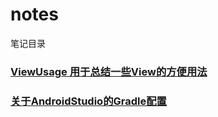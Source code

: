 # notes
笔记目录

### [ViewUsage 用于总结一些View的方便用法](https://github.com/Ruijiao/ViewUsage)

### [关于AndroidStudio的Gradle配置](https://github.com/Ruijiao/Gradle)
